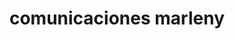 ---
title: "comunicaciones marleny"
url: /el-escobal/comunicaciones-marleny/
shop: teléfono móvil
---